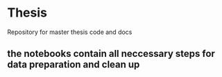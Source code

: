 # Thesis
Repository for master thesis code and docs

## the notebooks contain all neccessary steps for data preparation and clean up
